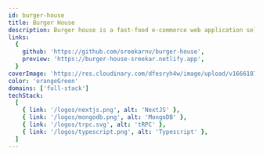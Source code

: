 ```yaml
---
id: burger-house
title: Burger House
description: Burger house is a fast-food e-commerce web application selling burgers. This web app allows you to choose burgers from a menu or allow user to make their own customized burger with the given ingredients and users are able to track their order within a dashboard.
links:
  {
    github: 'https://github.com/sreekarnv/burger-house',
    preview: 'https://burger-house-sreekar.netlify.app',
  }
coverImage: 'https://res.cloudinary.com/dfesryh4w/image/upload/v1666187774/portfolio/burger-house.png'
color: 'orangeGreen'
domains: ['full-stack']
techStack:
  [
    { link: '/logos/nextjs.png', alt: 'NextJS' },
    { link: '/logos/mongodb.png', alt: 'MongoDB' },
    { link: '/logos/trpc.svg', alt: 'tRPC' },
    { link: '/logos/typescript.png', alt: 'Typescript' },
  ]
---
```

